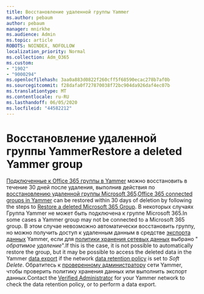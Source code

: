```yaml
---
title: Восстановление удаленной группы Yammer
ms.author: pebaum
author: pebaum
manager: mnirkhe
ms.audience: Admin
ms.topic: article
ROBOTS: NOINDEX, NOFOLLOW
localization_priority: Normal
ms.collection: Adm_O365
ms.custom:
- "1902"
- "9000294"
ms.openlocfilehash: 3aa0a883d0822f260cff5f68590ecac278b7af0b
ms.sourcegitcommit: f28dafa0f727870038f72bc904da926daf4ec07b
ms.translationtype: MT
ms.contentlocale: ru-RU
ms.lasthandoff: 06/05/2020
ms.locfileid: "44582212"
---
```

# <a name="restore-a-deleted-yammer-group"></a><span data-ttu-id="92174-102">Восстановление удаленной группы Yammer</span><span class="sxs-lookup"><span data-stu-id="92174-102">Restore a deleted Yammer group</span></span>

<span data-ttu-id="92174-103">[Подключенные к Office 365 группы в Yammer](https://docs.microsoft.com/yammer/manage-yammer-groups/yammer-and-office-365-groups) можно восстановить в течение 30 дней после удаления, выполнив действия по [восстановлению удаленной группы Microsoft 365](https://docs.microsoft.com/microsoft-365/admin/create-groups/restore-deleted-group).</span><span class="sxs-lookup"><span data-stu-id="92174-103">[Office 365 connected groups in Yammer](https://docs.microsoft.com/yammer/manage-yammer-groups/yammer-and-office-365-groups) can be restored within 30 days of deletion by following the steps to [Restore a deleted Microsoft 365 Group](https://docs.microsoft.com/microsoft-365/admin/create-groups/restore-deleted-group).</span></span>
<span data-ttu-id="92174-104">В некоторых случаях Группа Yammer не может быть подключена к группе Microsoft 365.</span><span class="sxs-lookup"><span data-stu-id="92174-104">In some cases a Yammer group may not be connected to a Microsoft 365 group.</span></span> <span data-ttu-id="92174-105">В этом случае невозможно автоматически восстановить группу, но можно получить доступ к удаленным данным в средстве [экспорта данных](https://docs.microsoft.com/yammer/manage-security-and-compliance/export-yammer-enterprise-data) Yammer, если для [политики хранения сетевых данных](https://docs.microsoft.com/yammer/manage-security-and-compliance/manage-data-compliance) выбрано " *обратимое удаление*".</span><span class="sxs-lookup"><span data-stu-id="92174-105">If this is the case, it is not possible to automatically restore the group, but it may be possible to access the deleted data in the Yammer [data export](https://docs.microsoft.com/yammer/manage-security-and-compliance/export-yammer-enterprise-data) if the network [data retention policy](https://docs.microsoft.com/yammer/manage-security-and-compliance/manage-data-compliance) is set to *Soft Delete*.</span></span> <span data-ttu-id="92174-106">Обратитесь к [проверенному администратору](https://docs.microsoft.com/yammer/manage-yammer-users/manage-yammer-admins) сети Yammer, чтобы проверить политику хранения данных или выполнить экспорт данных.</span><span class="sxs-lookup"><span data-stu-id="92174-106">Contact the [Verified Administrator](https://docs.microsoft.com/yammer/manage-yammer-users/manage-yammer-admins) for your Yammer network to check the data retention policy, or to perform a data export.</span></span>

